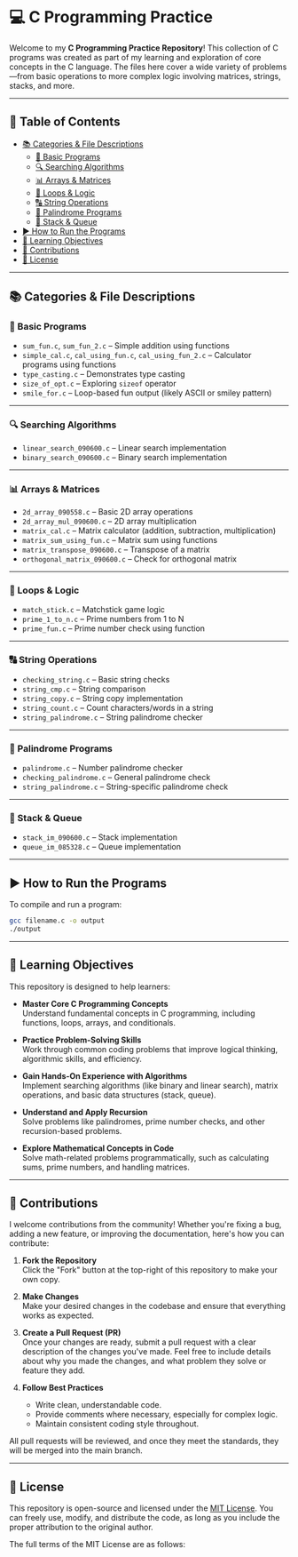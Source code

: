 # 💻 C Programming Practice

Welcome to my **C Programming Practice Repository**! This collection of C programs was created as part of my learning and exploration of core concepts in the C language. The files here cover a wide variety of problems—from basic operations to more complex logic involving matrices, strings, stacks, and more.

---

## 📑 Table of Contents

- [📚 Categories & File Descriptions](#-categories--file-descriptions)
  - [🔢 Basic Programs](#-basic-programs)
  - [🔍 Searching Algorithms](#-searching-algorithms)
  - [📊 Arrays & Matrices](#-arrays--matrices)
  - [🔁 Loops & Logic](#-loops--logic)
  - [🔠 String Operations](#-string-operations)
  - [🔁 Palindrome Programs](#-palindrome-programs)
  - [🧮 Stack & Queue](#-stack--queue)
- [▶️ How to Run the Programs](#️-how-to-run-the-programs)
- [🧠 Learning Objectives](#-learning-objectives)
- [🙌 Contributions](#-contributions)
- [📄 License](#-license)

---

## 📚 Categories & File Descriptions

### 🔢 Basic Programs
- `sum_fun.c`, `sum_fun_2.c` – Simple addition using functions
- `simple_cal.c`, `cal_using_fun.c`, `cal_using_fun_2.c` – Calculator programs using functions
- `type_casting.c` – Demonstrates type casting
- `size_of_opt.c` – Exploring `sizeof` operator
- `smile_for.c` – Loop-based fun output (likely ASCII or smiley pattern)

---

### 🔍 Searching Algorithms
- `linear_search_090600.c` – Linear search implementation
- `binary_search_090600.c` – Binary search implementation

---

### 📊 Arrays & Matrices
- `2d_array_090558.c` – Basic 2D array operations
- `2d_array_mul_090600.c` – 2D array multiplication
- `matrix_cal.c` – Matrix calculator (addition, subtraction, multiplication)
- `matrix_sum_using_fun.c` – Matrix sum using functions
- `matrix_transpose_090600.c` – Transpose of a matrix
- `orthogonal_matrix_090600.c` – Check for orthogonal matrix

---

### 🔁 Loops & Logic
- `match_stick.c` – Matchstick game logic
- `prime_1_to_n.c` – Prime numbers from 1 to N
- `prime_fun.c` – Prime number check using function

---

### 🔠 String Operations
- `checking_string.c` – Basic string checks
- `string_cmp.c` – String comparison
- `string_copy.c` – String copy implementation
- `string_count.c` – Count characters/words in a string
- `string_palindrome.c` – String palindrome checker

---

### 🔁 Palindrome Programs
- `palindrome.c` – Number palindrome checker
- `checking_palindrome.c` – General palindrome check
- `string_palindrome.c` – String-specific palindrome check

---

### 🧮 Stack & Queue
- `stack_im_090600.c` – Stack implementation
- `queue_im_085328.c` – Queue implementation

---

## ▶️ How to Run the Programs

To compile and run a program:

```bash
gcc filename.c -o output
./output
```

---

## 🧠 Learning Objectives

This repository is designed to help learners:

- **Master Core C Programming Concepts**  
  Understand fundamental concepts in C programming, including functions, loops, arrays, and conditionals.

- **Practice Problem-Solving Skills**  
  Work through common coding problems that improve logical thinking, algorithmic skills, and efficiency.

- **Gain Hands-On Experience with Algorithms**  
  Implement searching algorithms (like binary and linear search), matrix operations, and basic data structures (stack, queue).

- **Understand and Apply Recursion**  
  Solve problems like palindromes, prime number checks, and other recursion-based problems.

- **Explore Mathematical Concepts in Code**  
  Solve math-related problems programmatically, such as calculating sums, prime numbers, and handling matrices.

---

## 🙌 Contributions

I welcome contributions from the community! Whether you're fixing a bug, adding a new feature, or improving the documentation, here's how you can contribute:

1. **Fork the Repository**  
   Click the "Fork" button at the top-right of this repository to make your own copy.

2. **Make Changes**  
   Make your desired changes in the codebase and ensure that everything works as expected.

3. **Create a Pull Request (PR)**  
   Once your changes are ready, submit a pull request with a clear description of the changes you've made. Feel free to include details about why you made the changes, and what problem they solve or feature they add.

4. **Follow Best Practices**  
   - Write clean, understandable code.
   - Provide comments where necessary, especially for complex logic.
   - Maintain consistent coding style throughout.

All pull requests will be reviewed, and once they meet the standards, they will be merged into the main branch.

---

## 📄 License

This repository is open-source and licensed under the [MIT License](LICENSE). You can freely use, modify, and distribute the code, as long as you include the proper attribution to the original author.

The full terms of the MIT License are as follows:

